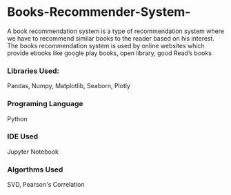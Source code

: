 # Books-Recommender-System-
A book recommendation system is a type of recommendation system where we have to recommend similar books to the reader based on his interest. The books recommendation system is used by online websites which provide ebooks like google play books, open library, good Read’s books

### Libraries Used:
Pandas, Numpy, Matplotlib, Seaborn, Plotly

### Programing Language
Python

### IDE Used
Jupyter Notebook

### Algorthms Used
SVD, Pearson's Correlation
